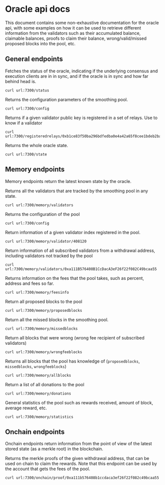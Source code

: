 # Oracle api docs

This document contains some non-exhaustive documentation for the oracle api, with some examples on how it can be used to retrieve different information from the validators such as their accumulated balance, claimable balances, proofs to claim their balance, wrong/valid/missed proposed blocks into the pool, etc.

## General endpoints

Fetches the status of the oracle, indicating if the underlying consensus and execution clients are in in sync, and if the oracle is in sync and how far behind head is.

```
curl url:7300/status
```

Returns the configuration parameters of the smoothing pool.
```
curl url:7300/config
```

Returns if a given validator public key is registered in a set of relays. Use to know if a validator
```
curl url:7300/registeredrelays/0xb1ce83f50ba296bdfedba0e4a42a65f8cee1bdeb2ba78aaa61b452141684930406412bbef6c0f65b4121f8fc82dbb6ba
```

Returns the whole oracle state.
```
curl url:7300/state
```


## Memory endpoints

Memory endpoints return the latest known state by the oracle.


Returns all the validators that are tracked by the smoothing pool in any state.
```
curl url:7300/memory/validators
```

Returns the configuration of the pool

```
curl url:7300/config
```

Return information of a given validator index registered in the pool.

```
curl url:7300/memory/validator/408120
```

Return information of all subscribed validators from a withdrawal address, including validators not tracked by the pool

```
curl url:7300/memory/validators/0xa111B576408B1CcDacA3eF26f22f082C49bcaa55
```

Returns information on the fees that the pool takes, such as percent, address and fees so far.

```
curl url:7300/memory/feesinfo
```

Return all proposed blocks to the pool

```
curl url:7300/memory/proposedblocks
```

Return all the missed blocks in the smoothing pool.
```
curl url:7300/memory/missedblocks
```

Return all blocks that were wrong (wrong fee recipient of subscribed validators)
```
curl url:7300/memory/wrongfeeblocks
```

Returns all blocks that the pool has knowledge of (`proposedblocks`, `missedblocks`, `wrongfeeblocks`)

```
curl url:7300/memory/allblocks
```

Return a list of all donations to the pool
```
curl url:7300/memory/donations
```

General statistics of the pool such as rewards received, amount of block, average reward, etc.
```
curl url:7300/memory/statistics
```

## Onchain endpoints

Onchain endpoints return information from the point of view of the latest stored state (as a merkle root) in the blockchain.

Returns the merkle proofs of the given withdrawal address, that can be used on chain to claim the rewards. Note that this endpoint can be used by the account that gets the fees of the pool.

```
curl url:7300/onchain/proof/0xa111b576408b1ccdaca3ef26f22f082c49bcaa55
```
